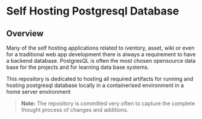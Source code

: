 # Self Hosting Postgresql Database

## Overview

Many of the self hosting applications related to iventory, asset, wiki or even for a traditional web app development there is always a requirement to have a backend database. PostgresQL is often the most chosen opensource data base for the projects and for learning data base systems.

This repository is dedicated to hosting all required artifacts for running and hosting postgresql database locally in a containerised environment in a home server environment

> __Note:__ The repository is committed very often to capture the complete thought process of changes and additions.
